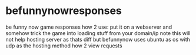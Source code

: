 # befunnynowresponses
be funny now game responses
how 2 use:
put it on a webserver and somehow trick the game into loading stuff from your domain/ip
note this will not help hosting server as thats diff 
but befunnynow uses ubuntu as os with udp as the hosting method
how 2 view requests 
